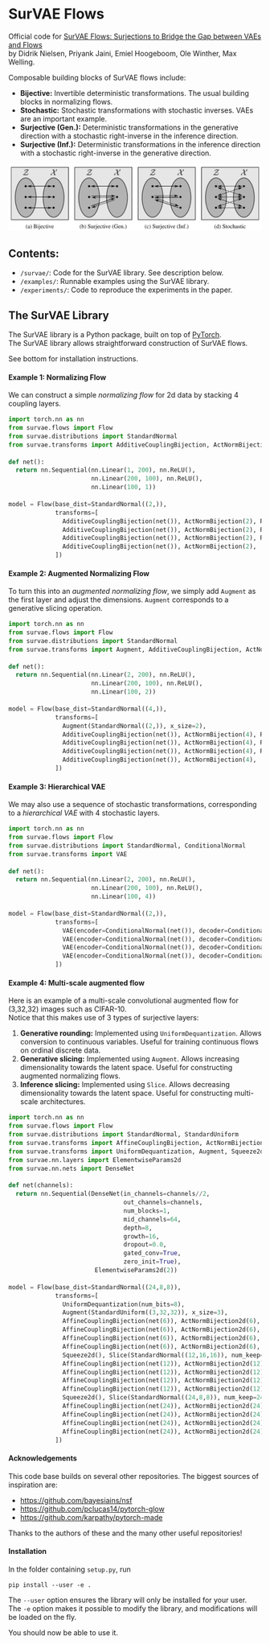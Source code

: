 # SurVAE Flows

Official code for [SurVAE Flows: Surjections to Bridge the Gap between VAEs and Flows](https://arxiv.org/abs/2007.02731)  
by Didrik Nielsen, Priyank Jaini, Emiel Hoogeboom, Ole Winther, Max Welling.

Composable building blocks of SurVAE flows include:  
* **Bijective:** Invertible deterministic transformations. The usual building blocks in normalizing flows.
* **Stochastic:** Stochastic transformations with stochastic inverses. VAEs are an important example.
* **Surjective (Gen.):** Deterministic transformations in the generative direction with a stochastic right-inverse in the inference direction.
* **Surjective (Inf.):** Deterministic transformations in the inference direction with a stochastic right-inverse in the generative direction.

<img src="assets/illustrations/transforms_fig.png" width="800">  

<!-- <img src="assets/illustrations/transforms_tab.png" width="800"> -->

## Contents:

* `/survae/`: Code for the SurVAE library. See description below.
* `/examples/`: Runnable examples using the SurVAE library.
* `/experiments/`: Code to reproduce the experiments in the paper.

## The SurVAE Library


The SurVAE library is a Python package, built on top of [PyTorch](https://pytorch.org/).  
The SurVAE library allows straightforward construction of SurVAE flows.

See bottom for installation instructions.

#### Example 1: Normalizing Flow

We can construct a simple *normalizing flow* for 2d data by stacking 4 coupling layers.

```python
import torch.nn as nn
from survae.flows import Flow
from survae.distributions import StandardNormal
from survae.transforms import AdditiveCouplingBijection, ActNormBijection, Reverse

def net():
  return nn.Sequential(nn.Linear(1, 200), nn.ReLU(),
                       nn.Linear(200, 100), nn.ReLU(),
                       nn.Linear(100, 1))

model = Flow(base_dist=StandardNormal((2,)),
             transforms=[
               AdditiveCouplingBijection(net()), ActNormBijection(2), Reverse(2),
               AdditiveCouplingBijection(net()), ActNormBijection(2), Reverse(2),
               AdditiveCouplingBijection(net()), ActNormBijection(2), Reverse(2),
               AdditiveCouplingBijection(net()), ActNormBijection(2),
             ])
```

#### Example 2: Augmented Normalizing Flow

To turn this into an *augmented normalizing flow*, we simply add `Augment` as the first layer and adjust the dimensions. `Augment` corresponds to a generative slicing operation.

```python
import torch.nn as nn
from survae.flows import Flow
from survae.distributions import StandardNormal
from survae.transforms import Augment, AdditiveCouplingBijection, ActNormBijection, Reverse

def net():
  return nn.Sequential(nn.Linear(2, 200), nn.ReLU(),
                       nn.Linear(200, 100), nn.ReLU(),
                       nn.Linear(100, 2))

model = Flow(base_dist=StandardNormal((4,)),
             transforms=[
               Augment(StandardNormal((2,)), x_size=2),
               AdditiveCouplingBijection(net()), ActNormBijection(4), Reverse(4),
               AdditiveCouplingBijection(net()), ActNormBijection(4), Reverse(4),
               AdditiveCouplingBijection(net()), ActNormBijection(4), Reverse(4),
               AdditiveCouplingBijection(net()), ActNormBijection(4),
             ])
```

#### Example 3: Hierarchical VAE
We may also use a sequence of stochastic transformations, corresponding to a *hierarchical VAE* with 4 stochastic layers.

```python
import torch.nn as nn
from survae.flows import Flow
from survae.distributions import StandardNormal, ConditionalNormal
from survae.transforms import VAE

def net():
  return nn.Sequential(nn.Linear(2, 200), nn.ReLU(),
                       nn.Linear(200, 100), nn.ReLU(),
                       nn.Linear(100, 4))

model = Flow(base_dist=StandardNormal((2,)),
             transforms=[
               VAE(encoder=ConditionalNormal(net()), decoder=ConditionalNormal(net())),
               VAE(encoder=ConditionalNormal(net()), decoder=ConditionalNormal(net())),
               VAE(encoder=ConditionalNormal(net()), decoder=ConditionalNormal(net())),
               VAE(encoder=ConditionalNormal(net()), decoder=ConditionalNormal(net())),
             ])
```

#### Example 4: Multi-scale augmented flow

Here is an example of a multi-scale convolutional augmented flow for (3,32,32) images such as CIFAR-10.  
Notice that this makes use of 3 types of surjective layers:
1. **Generative rounding:** Implemented using `UniformDequantization`. Allows conversion to continuous variables. Useful for training continuous flows on ordinal discrete data.
1. **Generative slicing:** Implemented using `Augment`. Allows increasing dimensionality towards the latent space. Useful for constructing augmented normalizing flows.
1. **Inference slicing:** Implemented using `Slice`. Allows decreasing dimensionality towards the latent space. Useful for constructing multi-scale architectures.

```python
import torch.nn as nn
from survae.flows import Flow
from survae.distributions import StandardNormal, StandardUniform
from survae.transforms import AffineCouplingBijection, ActNormBijection2d, Conv1x1
from survae.transforms import UniformDequantization, Augment, Squeeze2d, Slice
from survae.nn.layers import ElementwiseParams2d
from survae.nn.nets import DenseNet

def net(channels):
  return nn.Sequential(DenseNet(in_channels=channels//2,
                                out_channels=channels,
                                num_blocks=1,
                                mid_channels=64,
                                depth=8,
                                growth=16,
                                dropout=0.0,
                                gated_conv=True,
                                zero_init=True),
                        ElementwiseParams2d(2))

model = Flow(base_dist=StandardNormal((24,8,8)),
             transforms=[
               UniformDequantization(num_bits=8),
               Augment(StandardUniform((3,32,32)), x_size=3),
               AffineCouplingBijection(net(6)), ActNormBijection2d(6), Conv1x1(6),
               AffineCouplingBijection(net(6)), ActNormBijection2d(6), Conv1x1(6),
               AffineCouplingBijection(net(6)), ActNormBijection2d(6), Conv1x1(6),
               AffineCouplingBijection(net(6)), ActNormBijection2d(6), Conv1x1(6),
               Squeeze2d(), Slice(StandardNormal((12,16,16)), num_keep=12),
               AffineCouplingBijection(net(12)), ActNormBijection2d(12), Conv1x1(12),
               AffineCouplingBijection(net(12)), ActNormBijection2d(12), Conv1x1(12),
               AffineCouplingBijection(net(12)), ActNormBijection2d(12), Conv1x1(12),
               AffineCouplingBijection(net(12)), ActNormBijection2d(12), Conv1x1(12),
               Squeeze2d(), Slice(StandardNormal((24,8,8)), num_keep=24),
               AffineCouplingBijection(net(24)), ActNormBijection2d(24), Conv1x1(24),
               AffineCouplingBijection(net(24)), ActNormBijection2d(24), Conv1x1(24),
               AffineCouplingBijection(net(24)), ActNormBijection2d(24), Conv1x1(24),
               AffineCouplingBijection(net(24)), ActNormBijection2d(24), Conv1x1(24),
             ])
```


#### Acknowledgements

This code base builds on several other repositories. The biggest sources of inspiration are:

* https://github.com/bayesiains/nsf
* https://github.com/pclucas14/pytorch-glow
* https://github.com/karpathy/pytorch-made

Thanks to the authors of these and the many other useful repositories!


#### Installation

In the folder containing `setup.py`, run
```
pip install --user -e .
```
The `--user` option ensures the library will only be installed for your user.  
The `-e` option makes it possible to modify the library, and modifications will be loaded on the fly.

You should now be able to use it.
